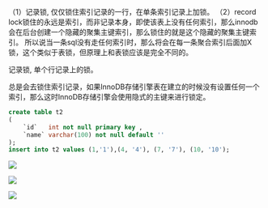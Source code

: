 （1）记录锁, 仅仅锁住索引记录的一行，在单条索引记录上加锁。
（2）record lock锁住的永远是索引，而非记录本身，即使该表上没有任何索引，那么innodb会在后台创建一个隐藏的聚集主键索引，那么锁住的就是这个隐藏的聚集主键索引。
所以说当一条sql没有走任何索引时，那么将会在每一条聚合索引后面加X锁，这个类似于表锁，但原理上和表锁应该是完全不同的。





记录锁,  单个行记录上的锁。

总是会去锁住索引记录，如果InnoDB存储引擎表在建立的时候没有设置任何一个索引，那么这时InnoDB存储引擎会使用隐式的主键来进行锁定。



```sql
create table t2
(
    `id`   int not null primary key ,
    `name` varchar(100) not null default ''
);
insert into t2 values (1,'1'),(4, '4'), (7, '7'), (10, '10');

```

![](https://youpaiyun.zongqilive.cn/image/20200226120946.png)

![](https://youpaiyun.zongqilive.cn/image/20200226120959.png)

![](https://youpaiyun.zongqilive.cn/image/20200226121019.png)





























